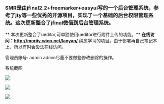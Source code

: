 ### SMR是由jfinal2.2+freemarker+easyui写的一个后台管理系统，参考了jty等一些优秀的开源项目，实现了一个基础的后台权限管理系统。这次更新整合了jfinal微信到后台管理系统。
 **
本次更新整合了ueditor,可单独使用ueditor进行附件上传的功能。** 
 **在线访问：http://moriiy.wicp.net/lanyan/** 
纯属学习的项目。由于部署再自己笔记本上，所以有时会没法在线访问。

管理员账号: admin admin尽量不要做些修改删除的操作。

系统截图


![](http://git.oschina.net/uploads/images/2015/1130/153213_4548160a_376262.png)

![](http://git.oschina.net/uploads/images/2015/1130/153204_7a934a91_376262.png)

![](http://git.oschina.net/uploads/images/2015/1130/153144_fa9c4a29_376262.png)